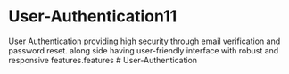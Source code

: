 # User-Authentication11
User Authentication providing high security through email verification and password reset. along side having user-friendly interface with robust and responsive features.features 
#   U s e r - A u t h e n t i c a t i o n  
 